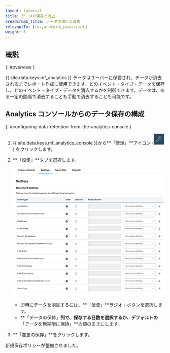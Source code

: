 ```yaml
---
layout: tutorial
title: データの保存と消去
breadcrumb_title: データの保存と消去
relevantTo: [ios,android,javascript]
weight: 6
---
```

<!-- NLS_CHARSET=UTF-8 -->
## 概説
{: #overview }

{{ site.data.keys.mf_analytics }} データはサーバーに保管され、データが消去されるまでレポート作成に使用できます。どのイベント・タイプ・データを保存し、どのイベント・タイプ・データを消去するかを制御できます。データは、ある一定の間隔で消去することも手動で消去することも可能です。

## Analytics コンソールからのデータ保存の構成
{: #configuring-data-retention-from-the-analytics-console }

1. {{ site.data.keys.mf_analytics_console }}から**「管理」**アイコン (<img  alt="レンチのアイコン" style="margin:0;display:inline" src="wrench.png"/>) をクリックします。
2. **「設定」**タブを選択します。

   ![データの保存構成](analytics_console_data_retention.png)

   * 即時にデータを削除するには、**「破棄」**ラジオ・ボタンを選択します。
   * **「データの保持」**列で、保存する日数を選択するか、デフォルトの**「データを無期限に保持」**の値のままにします。

3. **「変更の保存」**をクリックします。

新規保存ポリシーが整備されました。
